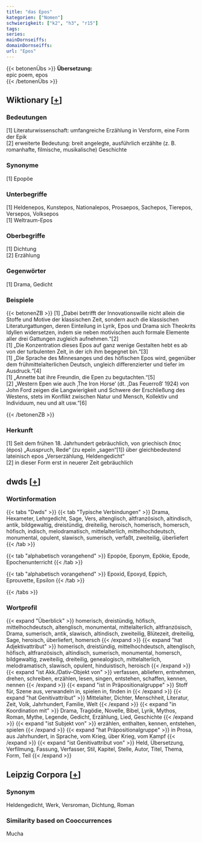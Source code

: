 ```yaml
---
title: "das Epos"
kategorien: ["Nomen"]
schwierigkeit: ["k2", "h3", "r15"]
tags:
series:
mainDornseiffs:
domainDornseiffs:
url: "Epos"
---
```


{{< betonenÜbs >}}
**Übersetzung:**  
epic poem, epos  
{{< /betonenÜbs >}}

## Wiktionary [[+](https://de.wiktionary.org/wiki/Epos)]

### Bedeutungen
[1] Literaturwissenschaft: umfangreiche Erzählung in Versform, eine Form der Epik  
[2] erweiterte Bedeutung:  breit angelegte, ausführlich erzählte (z. B. romanhafte, filmische, musikalische) Geschichte  

### Synonyme
[1] Epopöe  

### Unterbegriffe
[1] Heldenepos, Kunstepos, Nationalepos, Prosaepos, Sachepos, Tierepos, Versepos, Volksepos  
[1] Weltraum-Epos  

### Oberbegriffe
[1] Dichtung  
[2] Erzählung  

### Gegenwörter
[1] Drama, Gedicht  

### Beispiele
{{< betonenZB >}}
[1] „Dabei betrifft der Innovationswille nicht allein die Stoffe und Motive der klassischen Zeit, sondern auch die klassischen Literaturgattungen, deren Einteilung in Lyrik, Epos und Drama sich Theokrits Idyllen widersetzen, indem sie neben motivischen auch formale Elemente aller drei Gattungen zugleich aufnehmen.“[2]  
[1] „Die Konzentration dieses Epos auf ganz wenige Gestalten hebt es ab von der turbulenten Zeit, in der ich ihm begegnet bin.“[3]  
[1] „Die Sprache des Minnesanges und des höfischen Epos wird, gegenüber dem frühmittelalterlichen Deutsch, ungleich differenzierter und tiefer im Ausdruck.“[4]  
[1] „Annette bat ihre Freundin, die Epen zu begutachten.“[5]  
[2] „Western Epen wie auch ‚The Iron Horse‘ (dt. ‚Das Feuerroß‘ 1924) von John Ford zeigen die Langwierigkeit und Schwere der Erschließung des Westens, stets im Konflikt zwischen Natur und Mensch, Kollektiv und Individuum, neu und alt usw.“[6]  

{{< /betonenZB >}}
### Herkunft
[1] Seit dem frühen 18. Jahrhundert gebräuchlich, von griechisch ἔπος (épos) „Ausspruch, Rede“ (zu epeĩn „sagen“[1]) über gleichbedeutend lateinisch epos „Verserzählung, Heldengedicht“  
[2] in dieser Form erst in neuerer Zeit gebräuchlich  



## dwds [[+](https://www.dwds.de/wb/Epos)]

### Wortinformation
{{< tabs "Dwds" >}}
{{< tab "Typische Verbindungen" >}}
Drama, Hexameter, Lehrgedicht, Sage, Vers, altenglisch, altfranzösisch, altindisch, antik, bildgewaltig, dreistündig, dreiteilig, heroisch, homerisch, homersch, höfisch, indisch, melodramatisch, mittelalterlich, mittelhochdeutsch, monumental, opulent, slawisch, sumerisch, verfaßt, zweiteilig, überliefert
{{< /tab >}}

{{< tab "alphabetisch vorangehend" >}}
Epopöe, Eponym, Epökie, Epode, Epochenunterricht
{{< /tab >}}

{{< tab "alphabetisch vorangehend" >}}
Epoxid, Epoxyd, Eppich, Eprouvette, Epsilon
{{< /tab >}}

{{< /tabs >}}

### Wortprofil
{{< expand "Überblick" >}} homerisch, dreistündig, höfisch, mittelhochdeutsch, altenglisch, monumental, mittelalterlich, altfranzösisch, Drama, sumerisch, antik, slawisch, altindisch, zweiteilig, Blütezeit, dreiteilig, Sage, heroisch, überliefert, homersch {{< /expand >}}
{{< expand "hat Adjektivattribut" >}} homerisch, dreistündig, mittelhochdeutsch, altenglisch, höfisch, altfranzösisch, altindisch, sumerisch, monumental, homersch, bildgewaltig, zweiteilig, dreiteilig, genealogisch, mittelalterlich, melodramatisch, slawisch, opulent, hinduistisch, heroisch {{< /expand >}}
{{< expand "ist Akk./Dativ-Objekt von" >}} verfassen, abliefern, entnehmen, drehen, schreiben, erzählen, lesen, singen, entstehen, schaffen, kennen, nennen {{< /expand >}}
{{< expand "ist in Präpositionalgruppe" >}} Stoff für, Szene aus, verwandeln in, spielen in, finden in {{< /expand >}}
{{< expand "hat Genitivattribut" >}} Mittelalter, Dichter, Menschheit, Literatur, Zeit, Volk, Jahrhundert, Familie, Welt {{< /expand >}}
{{< expand "in Koordination mit" >}} Drama, Tragödie, Novelle, Bibel, Lyrik, Mythos, Roman, Mythe, Legende, Gedicht, Erzählung, Lied, Geschichte {{< /expand >}}
{{< expand "ist Subjekt von" >}} erzählen, enthalten, kennen, entstehen, spielen {{< /expand >}}
{{< expand "hat Präpositionalgruppe" >}} in Prosa, aus Jahrhundert, in Sprache, vom Krieg, über Krieg, vom Kampf {{< /expand >}}
{{< expand "ist Genitivattribut von" >}} Held, Übersetzung, Verfilmung, Fassung, Verfasser, Stil, Kapitel, Stelle, Autor, Titel, Thema, Form, Teil {{< /expand >}}

## Leipzig Corpora [[+](https://corpora.uni-leipzig.de/en/res?word=Epos&corpusId=deu_newscrawl-public_2018)]


### Synonym
Heldengedicht, Werk, Versroman, Dichtung, Roman


### Similarity based on Cooccurrences
Mucha

